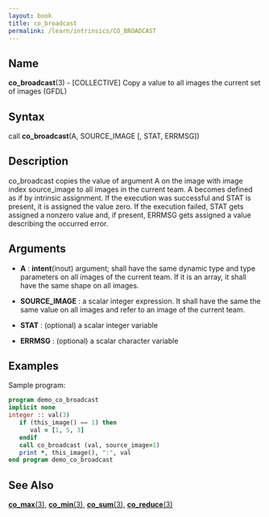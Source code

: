 ```yaml
---
layout: book
title: co_broadcast
permalink: /learn/intrinsics/CO_BROADCAST
---
```

## __Name__

__co\_broadcast__(3) - \[COLLECTIVE\] Copy a value to all images the current set of images
(GFDL)

## __Syntax__

call __co\_broadcast__(A, SOURCE\_IMAGE \[, STAT, ERRMSG\])

## __Description__

co\_broadcast copies the value of argument A on the image with image
index source\_image to all images in the current team. A becomes defined
as if by intrinsic assignment. If the execution was successful and STAT
is present, it is assigned the value zero. If the execution failed, STAT
gets assigned a nonzero value and, if present, ERRMSG gets assigned a
value describing the occurred error.

## __Arguments__

  - __A__
    : __intent__(inout) argument; shall have the same dynamic type and
    type parameters on all images of the current team. If it is an
    array, it shall have the same shape on all images.

  - __SOURCE\_IMAGE__
    : a scalar integer expression. It shall have the same the same value
    on all images and refer to an image of the current team.

  - __STAT__
    : (optional) a scalar integer variable

  - __ERRMSG__
    : (optional) a scalar character variable

## __Examples__

Sample program:

```fortran
program demo_co_broadcast
implicit none
integer :: val(3)
   if (this_image() == 1) then
      val = [1, 5, 3]
   endif
   call co_broadcast (val, source_image=1)
   print *, this_image(), ":", val
end program demo_co_broadcast
```

## __See Also__

[__co\_max__(3)](CO_MAX),
[__co\_min__(3)](CO_MIN),
[__co\_sum__(3)](CO_SUM),
[__co\_reduce__(3)](CO_REDUCE)
